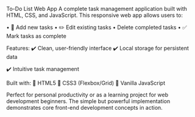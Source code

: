 To-Do List Web App
A complete task management application built with HTML, CSS, and JavaScript. This responsive web app allows users to:

• 📝 Add new tasks
• ✏️ Edit existing tasks
• Delete completed tasks
• ✅ Mark tasks as complete

Features:
✔️ Clean, user-friendly interface
✔️ Local storage for persistent data

✔️ Intuitive task management

Built with:
🔹 HTML5
🔹 CSS3 (Flexbox/Grid)
🔹 Vanilla JavaScript

Perfect for personal productivity or as a learning project for web development beginners. The simple but powerful implementation demonstrates core front-end development concepts in action.
